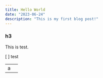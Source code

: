 ```yaml
---
title: Hello World
date: "2023-06-24"
description: "This is my first blog post!"
---
```


### h3

This is test.

[ ] test 

|||
|:--|:--|
|a||